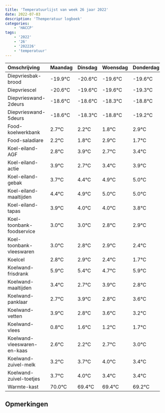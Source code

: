 ```yaml
---
title: 'Temperatuurlijst van week 26 jaar 2022'
date: 2022-07-03
description: 'Themperatuur logboek'
categories:
    - 'HACCP'
tags:
    - '2022'
    - '26'
    - '202226'
    - 'temperatuur'
---
```

|Omschrijving|Maandag|Dinsdag|Woensdag|Donderdag|Vrijdag|Zaterdag|Zondag|
|:---|:---|:---|:---|:---|:---|:---|:---|
|Diepvriesbak-brood|-19.9°C|-20.6°C|-19.6°C|-19.6°C|-19.3°C|-19.8°C|-20.2°C|
|Diepvriescel|-20.6°C|-19.6°C|-19.6°C|-19.3°C|-19.8°C|-20.2°C|-19.1°C|
|Diepvrieswand-2deurs|-18.6°C|-18.6°C|-18.3°C|-18.8°C|-19.2°C|-18.1°C|-19.3°C|
|Diepvrieswand-5deurs|-18.6°C|-18.3°C|-18.8°C|-19.2°C|-18.1°C|-19.3°C|-18.6°C|
|Food-koelwerkbank|2.7°C|2.2°C|1.8°C|2.9°C|1.7°C|2.4°C|2.9°C|
|Food-saladiare|2.2°C|1.8°C|2.9°C|1.7°C|2.4°C|2.9°C|3.0°C|
|Koel-eiland-AGF|2.8°C|3.9°C|2.7°C|3.4°C|3.9°C|4.0°C|4.0°C|
|Koel-eiland-actie|3.9°C|2.7°C|3.4°C|3.9°C|4.0°C|4.0°C|3.8°C|
|Koel-eiland-gebak|3.7°C|4.4°C|4.9°C|5.0°C|5.0°C|4.8°C|4.9°C|
|Koel-eiland-maaltijden|4.4°C|4.9°C|5.0°C|5.0°C|4.8°C|4.9°C|4.4°C|
|Koel-eiland-tapas|3.9°C|4.0°C|4.0°C|3.8°C|3.9°C|3.4°C|2.7°C|
|Koel-toonbank-foodservice|3.0°C|3.0°C|2.8°C|2.9°C|2.4°C|1.7°C|2.9°C|
|Koel-toonbank-vleeswaren|3.0°C|2.8°C|2.9°C|2.4°C|1.7°C|2.9°C|1.8°C|
|Koelcel|2.8°C|2.9°C|2.4°C|1.7°C|2.9°C|1.8°C|2.6°C|
|Koelwand-frisdrank|5.9°C|5.4°C|4.7°C|5.9°C|4.8°C|5.6°C|5.2°C|
|Koelwand-maaltijden|3.4°C|2.7°C|3.9°C|2.8°C|3.6°C|3.2°C|3.7°C|
|Koelwand-panklaar|2.7°C|3.9°C|2.8°C|3.6°C|3.2°C|3.7°C|4.0°C|
|Koelwand-vetten|3.9°C|2.8°C|3.6°C|3.2°C|3.7°C|4.0°C|3.4°C|
|Koelwand-vlees|0.8°C|1.6°C|1.2°C|1.7°C|2.0°C|1.4°C|1.4°C|
|Koelwand-vleeswaren-en-kaas|2.6°C|2.2°C|2.7°C|3.0°C|2.4°C|2.4°C|2.2°C|
|Koelwand-zuivel-melk|3.2°C|3.7°C|4.0°C|3.4°C|3.4°C|3.2°C|2.4°C|
|Koelwand-zuivel-toetjes|3.7°C|4.0°C|3.4°C|3.4°C|3.2°C|2.4°C|4.0°C|
|Warmte-kast|70.0°C|69.4°C|69.4°C|69.2°C|68.4°C|70.0°C|69.1°C|

## Opmerkingen


